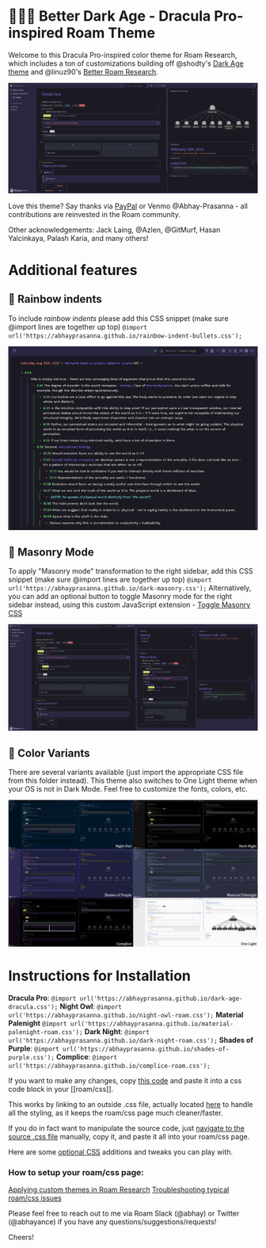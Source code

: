 # 🧛🏿‍♂️ Better Dark Age - Dracula Pro-inspired Roam Theme

Welcome to this Dracula Pro-inspired color theme for Roam Research, which includes a ton of customizations building off @shodty's  [Dark Age theme](https://github.com/shodty/) and @linuz90's [Better Roam Research](https://github.com/linuz90/better-roam-research).

![](Dracula%20Pro%20-%20Screenshot.png)

Love this theme? Say thanks via [PayPal](https://www.paypal.me/abhayprasanna) or Venmo @Abhay-Prasanna - all contributions are reinvested in the Roam community.

Other acknowledgements: Jack Laing, @Azlen, @GitMurf, Hasan Yalcinkaya, Palash Karia, and many others!

# Additional features

## 🌈 Rainbow indents

To include *rainbow indents* please add this CSS snippet (make sure @import lines are together up top)
`@import url('https://abhayprasanna.github.io/rainbow-indent-bullets.css');`

![](rainbow-indent.png)

## 🧱 Masonry Mode

To apply "Masonry mode" transformation to the right sidebar, add this CSS snippet (make sure @import lines are together up top)
`@import url('https://abhayprasanna.github.io/dark-masonry.css');`
Alternatively, you can add an optional button to toggle Masonry mode for the right sidebar instead, using this custom JavaScript extension - [Toggle Masonry CSS](https://github.com/abhayprasanna/abhayprasanna.github.io/blob/master/togglecss.js)

![](dark-masonry.png)

## 🎨 Color Variants

There are several variants available (just import the appropriate CSS file from this folder instead). This theme also switches to One Light theme when your OS is not in Dark Mode. Feel free to customize the fonts, colors, etc.

![](variants.png)

# Instructions for Installation

**Dracula Pro**: `@import url('https://abhayprasanna.github.io/dark-age-dracula.css');`
**Night Owl**: `@import url('https://abhayprasanna.github.io/night-owl-roam.css');`
**Material Palenight** `@import url('https://abhayprasanna.github.io/material-palenight-roam.css');`
**Dark Night**: `@import url('https://abhayprasanna.github.io/dark-night-roam.css');`
**Shades of Purple**: `@import url('https://abhayprasanna.github.io/shades-of-purple.css');`
**Complice**: `@import url('https://abhayprasanna.github.io/complice-roam.css');`

If you want to make any changes, copy [this code](http://abhayprasanna.github.io/dark-age-dracula.css) and paste it into a css code block in your [[roam/css]].

This works by linking to an outside .css file, actually located [here](https://abhayprasanna.github.io/better-dark-age.css) to handle all the styling, as it keeps the roam/css page much cleaner/faster.

If you do in fact want to manipulate the source code, just [navigate to the source .css file](https://abhayprasanna.github.io/better-dark-age.css) manually, copy it, and paste it all into your roam/css page.

Here are some [optional CSS](https://github.com/abhayprasanna/abhayprasanna.github.io/blob/master/optional.css) additions and tweaks you can play with.

### How to setup your roam/css page:

[Applying custom themes in Roam Research](https://www.youtube.com/watch?v=UY-sAC2eGyI)
[Troubleshooting typical roam/css issues](https://www.loom.com/share/e7328f19276b43d48d3dbdd7e4a124d4)

Please feel free to reach out to me via Roam Slack (@abhay) or Twitter (@abhayance) if you have any questions/suggestions/requests!

Cheers!

